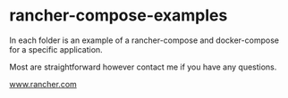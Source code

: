 # rancher-compose-examples

In each folder is an example of a rancher-compose and docker-compose for a specific application.

Most are straightforward however contact me if you have any questions. 

www.rancher.com
